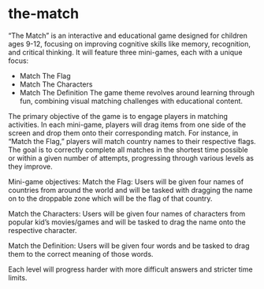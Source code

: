 # the-match
 
“The Match” is an interactive and educational game designed for children ages 9-12, focusing on improving cognitive skills like memory, recognition, and critical thinking.  It will feature three mini-games, each with a unique focus:
-	Match The Flag
-	Match The Characters
-	Match The Definition
The game theme revolves around learning through fun, combining visual matching challenges with educational content.

The primary objective of the game is to engage players in matching activities.  In each mini-game, players will drag items from one side of the screen and drop them onto their corresponding match.  For instance, in “Match the Flag,” players will match country names to their respective flags.  The goal is to correctly complete all matches in the shortest time possible or within a given number of attempts, progressing through various levels as they improve.

Mini-game objectives: 
Match the Flag: Users will be given four names of countries from around the world and will be tasked with dragging the name on to the droppable zone which will be the flag of that country.

Match the Characters: Users will be given four names of characters from popular kid’s movies/games and will be tasked to drag the name onto the respective character.

Match the Definition: Users will be given four words and be tasked to drag them to the correct meaning of those words.

Each level will progress harder with more difficult answers and stricter time limits.
